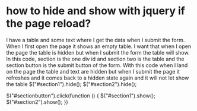 
# how to hide and show with jquery if the page reload?

I have a table and some text where I get the data when I submit the form.
When I first open the page it shows an empty table. I want that when I open the page the table is hidden but when I submit the form the table will show.
In this code, section is the one div id and section two is the table and the section button is the submit button of the form. With this code when I land on the page the table and text are hidden but when I submit the page it refreshes and it comes back to a hidden state again and it will not let show the table
$("#section1").hide();
$("#section2").hide();

$("#sectionbutton").click(function () {
  $("#section1").show();
  $("#section2").show();
})


        